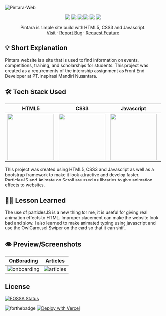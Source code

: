 ![Pintara-Web](https://socialify.git.ci/phanatagama/Pintara-Web/image?description=1&forks=1&issues=1&language=1&pulls=1&stargazers=1&theme=Dark)
<p align="center">
<img src="https://img.shields.io/badge/html5-%23E34F26.svg?style=for-the-badge&logo=html5&logoColor=white" />
<img src="https://img.shields.io/badge/css3-%231572B6.svg?style=for-the-badge&logo=css3&logoColor=white" />
<img src="https://img.shields.io/badge/javascript-%23323330.svg?style=for-the-badge&logo=javascript&logoColor=%23F7DF1E" />
<img src="https://img.shields.io/badge/git-%23F05033.svg?style=for-the-badge&logo=git&logoColor=white" />
<img src="https://img.shields.io/badge/github-%23121011.svg?style=for-the-badge&logo=github&logoColor=white" />
<img src="https://img.shields.io/badge/Visual%20Studio%20Code-0078d7.svg?style=for-the-badge&logo=visual-studio-code&logoColor=white" />
  </p>
  <p align="center">
    Pintara is simple site build with HTML5, CSS3 and Javascript.
    <br />
    <a href="https://pintara.vercel.app">Visit</a>
    ·
    <a href="https://github.com/MochArisandiJayanto/Flarax/issues/new">Report Bug</a>
    ·
    <a href="https://github.com/MochArisandiJayanto/Flarax/issues/new">Request Feature</a>
  </p>

## 💡 Short Explanation
Pintara website is a site that is used to find information on events, competitions, training, and scholarships for students. This project was created as a requirements of the internship assignment as Front End Developer at PT. Inspirasi Mandiri Nusantara.

## 🛠️ Tech Stack Used
| HTML5      | CSS3      |  Javascript     | Bootstrap      | VSCode      |  
|------------|-------------|-------------|-------------|-------------|
| <img src="https://upload.wikimedia.org/wikipedia/commons/thumb/3/38/HTML5_Badge.svg/1024px-HTML5_Badge.svg.png" width="150"> | <img src="https://upload.wikimedia.org/wikipedia/commons/thumb/6/62/CSS3_logo.svg/240px-CSS3_logo.svg.png" width="150"> | <img src="https://logowiki.net/uploads/logo/j/javascript-1.svg" width="150"> | <img src="https://getbootstrap.com/docs/5.0/assets/brand/bootstrap-logo.svg" width="150"> | <img src="https://cdn.icon-icons.com/icons2/2107/PNG/512/file_type_vscode_icon_130084.png" width="150"> | 

This project was created using HTML5, CSS3 and Javascript as well as a bootstrap framework to make it look attractive and develop faster. ParticlesJS and Animate on Scroll are used as libraries to give animation effects to websites.

## 🧑‍🎓 Lesson Learned
The use of particlesJS is a new thing for me, it is useful for giving real animation effects to HTML. Improper placement can make the website look bad and slow. I also learned to make animated typing using javascript and use the OwlCarousel Swiper on the card so that it can shift.

## 👁️ Preview/Screenshots

| OnBorading | Articles |
| --- | ----------- |
| ![onboarding](https://user-images.githubusercontent.com/48324618/149308839-ce4a82bc-be0a-45ab-a61a-dd5510338016.png) | ![articles](https://user-images.githubusercontent.com/48324618/149309183-1ca70a6c-e8eb-4a52-9665-b6e84e2bac22.png) |

## License
[![FOSSA Status](https://app.fossa.com/api/projects/git%2Bgithub.com%2Fphanatagama%2FPintara-Web.svg?type=large)](https://app.fossa.com/projects/git%2Bgithub.com%2Fphanatagama%2FPintara-Web?ref=badge_large)

![forthebadge](https://forthebadge.com/images/badges/built-with-love.svg) [![Deploy with Vercel](https://vercel.com/button)](https://vercel.com/new/clone?repository-url=https%3A%2F%2Fgithub.com%2Fphanatagama%2FPintara-Web)
